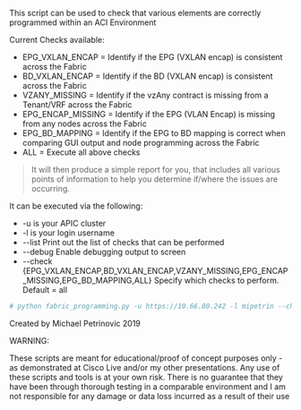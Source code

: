 This script can be used to check that various elements are correctly programmed within an ACI Environment


Current Checks available:
* EPG_VXLAN_ENCAP = Identify if the EPG (VXLAN encap) is consistent across the Fabric
* BD_VXLAN_ENCAP = Identify if the BD (VXLAN encap) is consistent across the Fabric
* VZANY_MISSING = Identify if the vzAny contract is missing from a Tenant/VRF across the Fabric
* EPG_ENCAP_MISSING = Identify if the EPG (VLAN Encap) is missing from any nodes across the Fabric
* EPG_BD_MAPPING = Identify if the EPG to BD mapping is correct when comparing GUI output and node programming across the Fabric
* ALL = Execute all above checks 

> It will then produce a simple report for you, that includes all various points of information to help you determine if/where the issues are occurring. 


It can be executed via the following:
* -u is your APIC cluster
* -l is your login username
*  --list                Print out the list of checks that can be performed
*  --debug               Enable debugging output to screen
*  --check {EPG_VXLAN_ENCAP,BD_VXLAN_ENCAP,VZANY_MISSING,EPG_ENCAP_MISSING,EPG_BD_MAPPING,ALL}
                        Specify which checks to perform. Default = all

```YAML
# python fabric_programming.py -u https://10.66.80.242 -l mipetrin --check ALL
```


Created by Michael Petrinovic 2019


WARNING:

These scripts are meant for educational/proof of concept purposes only - as demonstrated at Cisco Live and/or my other presentations. Any use of these scripts and tools is at your own risk. There is no guarantee that they have been through thorough testing in a comparable environment and I am not responsible for any damage or data loss incurred as a result of their use